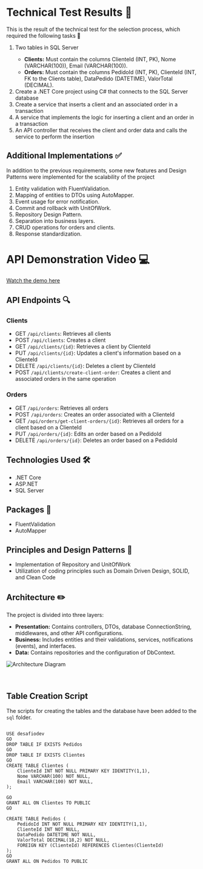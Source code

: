<h1>Technical Test Results 🏅</h1>
<p>This is the result of the technical test for the selection process, which required the following tasks 📝</p>
<ol>
    <li>
        <p>Two tables in SQL Server </p>
        <ul>
            <li><strong>Clients:</strong> Must contain the columns ClienteId (INT, PK), Nome (VARCHAR(100)), Email (VARCHAR(100)).</li> 
            <li><strong>Orders:</strong> Must contain the columns PedidoId (INT, PK), ClienteId (INT, FK to the Clients table), DataPedido (DATETIME), ValorTotal (DECIMAL).</li>
        </ul>
    </li>
    <li>Create a .NET Core project using C# that connects to the SQL Server database </li>
    <li>Create a service that inserts a client and an associated order in a transaction </li>
    <li>A service that implements the logic for inserting a client and an order in a transaction </li>
    <li>An API controller that receives the client and order data and calls the service to perform the insertion </li>
</ol>
<h2>Additional Implementations ✅</h2>
<p>In addition to the previous requirements, some new features and Design Patterns were implemented for the scalability of the project</p>
<ol>
    <li>Entity validation with FluentValidation. </li>
    <li>Mapping of entities to DTOs using AutoMapper. </li>
    <li>Event usage for error notification. </li>
    <li>Commit and rollback with UnitOfWork. </li>
    <li>Repository Design Pattern. </li>
    <li>Separation into business layers. </li>
    <li>CRUD operations for orders and clients. </li>
    <li>Response standardization. </li>
</ol>
        
<h1>API Demonstration Video 💻</h1>

<p><a href="https://www.youtube.com/watch?v=87--sOey8ZI">Watch the demo here</a></p>
        
<h2>API Endpoints 🔍</h2>
        
<h3>Clients</h3>
<ul>
    <li>GET <code>/api/clients</code>: Retrieves all clients</li>
    <li>POST <code>/api/clients</code>: Creates a client</li>
    <li>GET <code>/api/clients/{id}</code>: Retrieves a client by ClienteId</li>
    <li>PUT <code>/api/clients/{id}</code>: Updates a client's information based on a ClienteId</li>
    <li>DELETE <code>/api/clients/{id}</code>: Deletes a client by ClienteId</li>
    <li>POST <code>/api/clients/create-client-order</code>: Creates a client and associated orders in the same operation</li>
</ul>

<h3>Orders</h3>
<ul>
    <li>GET <code>/api/orders</code>: Retrieves all orders</li>
    <li>POST <code>/api/orders</code>: Creates an order associated with a ClienteId</li>
    <li>GET <code>/api/orders/get-client-orders/{id}</code>: Retrieves all orders for a client based on a ClienteId</li>
    <li>PUT <code>/api/orders/{id}</code>: Edits an order based on a PedidoId</li>
    <li>DELETE <code>/api/orders/{id}</code>: Deletes an order based on a PedidoId</li>
</ul>
        
<h2>Technologies Used 🛠️</h2>
<ul>
    <li>.NET Core </li>
    <li>ASP.NET </li>
    <li>SQL Server </li>
</ul>
        
<h2>Packages 💼</h2>
<ul>
    <li>FluentValidation </li>
    <li>AutoMapper </li>
</ul>
        
<h2>Principles and Design Patterns 📖</h2>
<ul>
    <li>Implementation of Repository and UnitOfWork </li>
    <li>Utilization of coding principles such as Domain Driven Design, SOLID, and Clean Code </li>
</ul>
        
<h2>Architecture ✏️</h2>
<p>The project is divided into three layers:</p>
<ul>
    <li><strong>Presentation:</strong> Contains controllers, DTOs, database ConnectionString, middlewares, and other API configurations. </li>
    <li><strong>Business:</strong> Includes entities and their validations, services, notifications (events), and interfaces. </li>
    <li><strong>Data:</strong> Contains repositories and the configuration of DbContext. </li>
</ul>

<img src="https://github.com/Guidev123/DesafioTecnico/assets/155389912/fd86e69b-41fd-489c-9bb4-5643fb19d702" alt="Architecture Diagram">

<br>
<br>
<br>

<h2>Table Creation Script</h2>
<p>The scripts for creating the tables and the database have been added to the <code>sql</code> folder.</p>

<pre><code>
USE desafiodev
GO
DROP TABLE IF EXISTS Pedidos
GO
DROP TABLE IF EXISTS Clientes
GO
CREATE TABLE Clientes (
    ClienteId INT NOT NULL PRIMARY KEY IDENTITY(1,1),
    Nome VARCHAR(100) NOT NULL,
    Email VARCHAR(100) NOT NULL,
);

GO
GRANT ALL ON Clientes TO PUBLIC
GO

CREATE TABLE Pedidos (
    PedidoId INT NOT NULL PRIMARY KEY IDENTITY(1,1),
    ClienteId INT NOT NULL,
    DataPedido DATETIME NOT NULL,
    ValorTotal DECIMAL(18,2) NOT NULL,
    FOREIGN KEY (ClienteId) REFERENCES Clientes(ClienteId)
);
GO
GRANT ALL ON Pedidos TO PUBLIC
        </code></pre>
